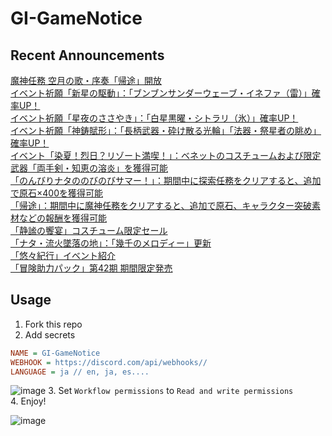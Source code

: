 # GI-GameNotice

## Recent Announcements
[魔神任務 空月の歌・序奏「帰途」開放](log/21245.md)  
[イベント祈願「新星の駆動」：「ブンブンサンダーウェーブ・イネファ（雷）」確率UP！](log/21229.md)  
[イベント祈願「星夜のささやき」：「白星黒曜・シトラリ（氷）」確率UP！](log/21230.md)  
[イベント祈願「神鋳賦形」：「長柄武器・砕け散る光輪」「法器・祭星者の眺め」確率UP！](log/21231.md)  
[イベント「染夏！烈日？リゾート満喫！」：ベネットのコスチュームおよび限定武器「両手剣・知恵の溶炎」を獲得可能](log/21232.md)  
[「のんびりナタののびのびサマー！」：期間中に探索任務をクリアすると、追加で原石×400を獲得可能](log/21234.md)  
[「帰途」：期間中に魔神任務をクリアすると、追加で原石、キャラクター突破素材などの報酬を獲得可能](log/21233.md)  
[「静謐の饗宴」コスチューム限定セール](log/21236.md)  
[「ナタ・流火墜落の地」：「幾千のメロディー」更新](log/21238.md)  
[「悠々紀行」イベント紹介](log/21237.md)  
[「冒険助力パック」第42期 期間限定発売](log/21235.md)
<end>

## Usage
1. Fork this repo
2. Add secrets
```ini
NAME = GI-GameNotice
WEBHOOK = https://discord.com/api/webhooks//
LANGUAGE = ja // en, ja, es....
```
![image](https://github.com/c2t-r/GI-GameNotice/assets/80561604/63d8a4f2-9ec2-49d7-a637-44d728b2f945)
3. Set `Workflow permissions` to `Read and write permissions`  
4. Enjoy!

![image](https://github.com/c2t-r/GI-GameNotice/assets/80561604/24ec6182-cd99-4969-ab59-1d65c886077a)
